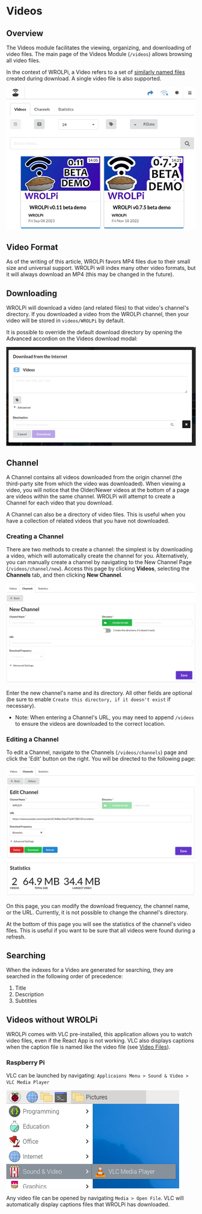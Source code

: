 # Videos

## Overview

The Videos module facilitates the viewing, organizing, and downloading of video files. The main page of the
Videos Module (`/videos`) allows browsing all video files.

In the context of WROLPi, a Video refers to a set of [similarly named files](files.md) created during
download. A single video file is also supported.

![video-page.png](video-page.png)

## Video Format

As of the writing of this article, WROLPi favors MP4 files due to their small size and universal support.
WROLPi will index many other video formats, but it will always download an MP4 (this may be changed in the
future).

## Downloading

WROLPi will download a video (and related files) to that video's channel's directory. If you downloaded a
video from the WROLPi channel, then your video will be stored in `videos/WROLPi` by default.

It is possible to override the default download directory by opening the Advanced accordion on the Videos
download modal:

![Videos Download Modal](video-download-modal.png)

## Channel

A Channel contains all videos downloaded from the origin channel (the third-party site from which the video
was downloaded). When viewing a video, you will notice that the Older/Newer videos at the bottom of a page
are videos within the same channel. WROLPi will attempt to create a Channel for each video that you download.

A Channel can also be a directory of video files. This is useful when you have a collection of related videos
that you have not downloaded.

### Creating a Channel

There are two methods to create a channel: the simplest is by downloading a video, which will automatically create the
channel for you. Alternatively, you can manually create a channel by navigating to the New Channel Page
(`/videos/channel/new`). Access this page by clicking **Videos**, selecting the **Channels** tab, and then clicking
**New Channel**.

![New Channel page](channel-new-page.png)

Enter the new channel's name and its directory. All other fields are optional  (be sure to enable
`Create this directory, if it doesn't exist` if necessary).

* Note: When entering a Channel's URL, you may need to append `/videos` to ensure the videos are downloaded to the
  correct location.

### Editing a Channel

To edit a Channel, navigate to the Channels (`/videos/channels`) page and click the 'Edit' button on the right. You will
be directed to the following page:

![Channel Edit Page](channel-edit-page.png)

On this page, you can modify the download frequency, the channel name, or the URL. Currently, it is not possible to
change the channel's directory.

At the bottom of this page you will see the statistics of the channel's video files. This is useful if you want to be
sure that all videos were found during a refresh.

## Searching

When the indexes for a Video are generated for searching, they are searched in the following order of precedence:

1. Title
2. Description
3. Subtitles

## Videos without WROLPi

WROLPi comes with VLC pre-installed, this application allows you to watch video files, even if the React App is not
working. VLC also displays captions when the caption file is named like the video file (see
[Video Files](../videos/files.md)).

### Raspberry Pi

VLC can be launched by navigating: `Applicaions Menu > Sound & Video > VLC Media Player`

![wrolpi-launch-vlc.png](wrolpi-launch-vlc.png)

Any video file can be opened by navigating `Media > Open File`. VLC will automatically display captions files that
WROLPi has downloaded.